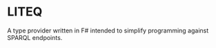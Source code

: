LITEQ
=====

A type provider written in F# intended to simplify programming against SPARQL endpoints.